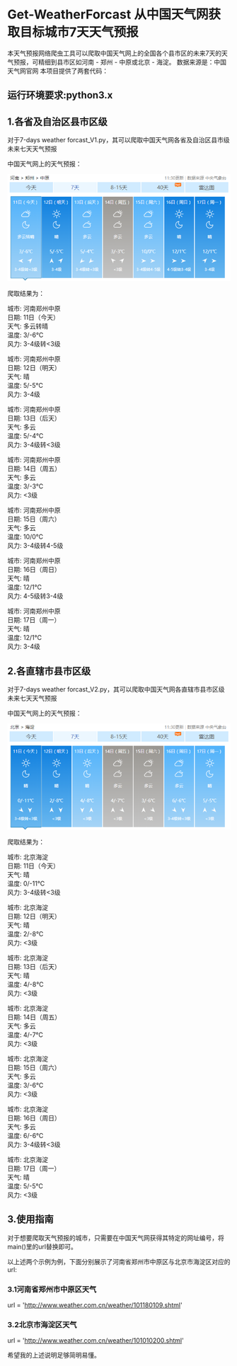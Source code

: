 # Get-WeatherForcast 从中国天气网获取目标城市7天天气预报

本天气预报网络爬虫工具可以爬取中国天气网上的全国各个县市区的未来7天的天气预报，可精细到县市区如河南 - 郑州 - 中原或北京 - 海淀。
数据来源是：中国天气网官网
本项目提供了两套代码：
## 运行环境要求:python3.x

## 1.各省及自治区县市区级

对于7-days weather forcast_V1.py，其可以爬取中国天气网各省及自治区县市级未来七天天气预报

中国天气网上的天气预报：

![image](https://github.com/youngawesome/Get-WeatherForcast/blob/master/images/%E6%B2%B3%E5%8D%97%E9%83%91%E5%B7%9E%E4%B8%AD%E5%8E%9F.PNG)

爬取结果为：

城市: 河南郑州中原    
日期: 11日（今天）  
天气: 多云转晴     
温度: 3/-6℃     
风力: 3-4级转<3级  

城市: 河南郑州中原    
日期: 12日（明天）  
天气: 晴        
温度: 5/-5℃     
风力: 3-4级      

城市: 河南郑州中原    
日期: 13日（后天）  
天气: 多云       
温度: 5/-4℃     
风力: 3-4级转<3级  

城市: 河南郑州中原    
日期: 14日（周五）  
天气: 多云       
温度: 3/-3℃     
风力: <3级       

城市: 河南郑州中原    
日期: 15日（周六）  
天气: 多云       
温度: 10/0℃     
风力: 3-4级转4-5级 

城市: 河南郑州中原    
日期: 16日（周日）  
天气: 晴        
温度: 12/1℃     
风力: 4-5级转3-4级 

城市: 河南郑州中原    
日期: 17日（周一）  
天气: 晴        
温度: 12/1℃     
风力: 3-4级     

## 2.各直辖市县市区级

对于7-days weather forcast_V2.py，其可以爬取中国天气网各直辖市县市区级未来七天天气预报

中国天气网上的天气预报：

![image](https://github.com/youngawesome/Get-WeatherForcast/blob/master/images/%E5%8C%97%E4%BA%AC%E6%B5%B7%E6%B7%80.PNG)

爬取结果为：

城市: 北京海淀      
日期: 11日（今天）  
天气: 晴        
温度: 0/-11℃   
风力: 3-4级转<3级  

城市: 北京海淀      
日期: 12日（明天）  
天气: 晴        
温度: 2/-8℃    
风力: <3级       

城市: 北京海淀      
日期: 13日（后天）  
天气: 晴        
温度: 4/-8℃    
风力: <3级       

城市: 北京海淀      
日期: 14日（周五）  
天气: 多云       
温度: 4/-7℃    
风力: <3级       

城市: 北京海淀      
日期: 15日（周六）  
天气: 多云       
温度: 3/-6℃    
风力: <3级       

城市: 北京海淀      
日期: 16日（周日）  
天气: 多云       
温度: 6/-6℃    
风力: 3-4级转<3级  

城市: 北京海淀      
日期: 17日（周一）  
天气: 晴        
温度: 5/-5℃    
风力: <3级  

## 3.使用指南

对于想要爬取天气预报的城市，只需要在中国天气网获得其特定的网址编号，将main()里的url替换即可。

以上述两个示例为例，下面分别展示了河南省郑州市中原区与北京市海淀区对应的url:
### 3.1河南省郑州市中原区天气
url = 'http://www.weather.com.cn/weather/101180109.shtml'
### 3.2北京市海淀区天气
url = 'http://www.weather.com.cn/weather/101010200.shtml'

希望我的上述说明足够简明易懂。
